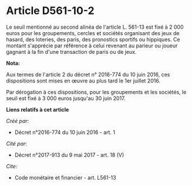 # Article D561-10-2

Le seuil mentionné au second alinéa de l'article L. 561-13 est fixé à 2 000 euros pour les groupements, cercles et sociétés
organisant des jeux de hasard, des loteries, des paris, des pronostics sportifs ou hippiques. Ce montant s'apprécie par
référence à celui revenant au parieur ou joueur gagnant à la fin d'une transaction de paris ou de jeux.

**Nota:**

Aux termes de l'article 2 du décret n° 2016-774 du 10 juin 2016, ces dispositions sont mises en œuvre au plus tard le 1er
juillet 2016.

Par dérogation à ces dispositions, pour les groupements et les sociétés, le seuil est fixé à 3 000 euros jusqu'au 30 juin
2017.

**Liens relatifs à cet article**

_Créé par_:

  - Décret n°2016-774 du 10 juin 2016 - art. 1

_Cité par_:

  - Décret n°2017-913 du 9 mai 2017 - art. 18 (V)

_Cite_:

  - Code monétaire et financier - art. L561-13
